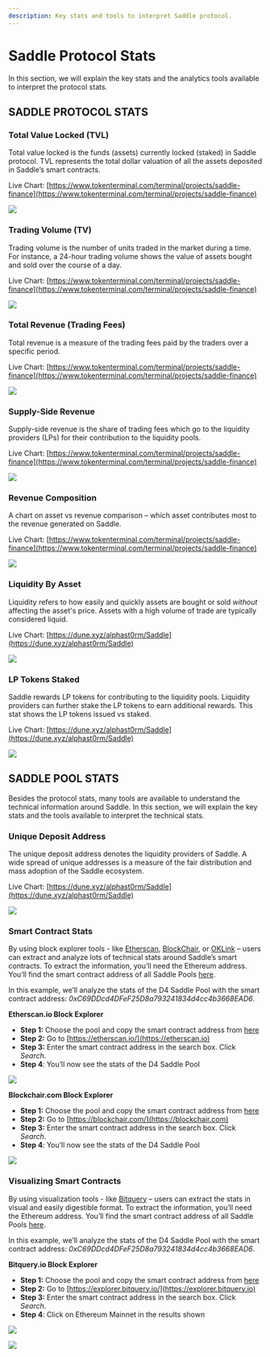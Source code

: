 ```yaml
---
description: Key stats and tools to interpret Saddle protocol.
---
```


# Saddle Protocol Stats

In this section, we will explain the key stats and the analytics tools available to interpret the protocol stats.

## **SADDLE PROTOCOL STATS**

### **Total Value Locked (TVL)**

Total value locked is the funds (assets) currently locked (staked) in Saddle protocol. TVL represents the total dollar valuation of all the assets deposited in Saddle’s smart contracts.

Live Chart: [https://www.tokenterminal.com/terminal/projects/saddle-finance](https://www.tokenterminal.com/terminal/projects/saddle-finance)

![](.gitbook/assets/TVL.png)

### **Trading Volume (TV)**

Trading volume is the number of units traded in the market during a time. For instance, a 24-hour trading volume shows the value of assets bought and sold over the course of a day.

Live Chart: [https://www.tokenterminal.com/terminal/projects/saddle-finance](https://www.tokenterminal.com/terminal/projects/saddle-finance)

![ ](.gitbook/assets/TV.png)

### **Total Revenue (Trading Fees)**

Total revenue is a measure of the trading fees paid by the traders over a specific period.

Live Chart: [https://www.tokenterminal.com/terminal/projects/saddle-finance](https://www.tokenterminal.com/terminal/projects/saddle-finance)

![ ](<.gitbook/assets/Trading Fee.png>)

### **Supply-Side Revenue**

Supply-side revenue is the share of trading fees which go to the liquidity providers (LPs) for their contribution to the liquidity pools.

Live Chart: [https://www.tokenterminal.com/terminal/projects/saddle-finance](https://www.tokenterminal.com/terminal/projects/saddle-finance)

![ ](<.gitbook/assets/Supply Side Rev.png>)

### **Revenue Composition**

A chart on asset vs revenue comparison – which asset contributes most to the revenue generated on Saddle.

Live Chart: [https://www.tokenterminal.com/terminal/projects/saddle-finance](https://www.tokenterminal.com/terminal/projects/saddle-finance)

![ ](<.gitbook/assets/Rev Comp.png>)

### **Liquidity By Asset**

Liquidity refers to how easily and quickly assets are bought or sold _without_ affecting the asset's price. Assets with a high volume of trade are typically considered liquid.

Live Chart: [https://dune.xyz/alphast0rm/Saddle](https://dune.xyz/alphast0rm/Saddle)

![ ](<.gitbook/assets/Asset Liquidity.png>)

### **LP Tokens Staked**

Saddle rewards LP tokens for contributing to the liquidity pools. Liquidity providers can further stake the LP tokens to earn additional rewards. This stat shows the LP tokens issued vs staked.

Live Chart: [https://dune.xyz/alphast0rm/Saddle](https://dune.xyz/alphast0rm/Saddle)

![ ](<.gitbook/assets/LP Staked.png>)

## **SADDLE POOL STATS**

Besides the protocol stats, many tools are available to understand the technical information around Saddle. In this section, we will explain the key stats and the tools available to interpret the technical stats.

### **Unique Deposit Address**

The unique deposit address denotes the liquidity providers of Saddle. A wide spread of unique addresses is a measure of the fair distribution and mass adoption of the Saddle ecosystem.

Live Chart: [https://dune.xyz/alphast0rm/Saddle](https://dune.xyz/alphast0rm/Saddle)

![ ](<.gitbook/assets/Unique Dep Address.png>)

### **Smart Contract Stats**

By using block explorer tools - like [Etherscan](https://etherscan.io), [BlockChair](https://blockchair.com), or [OKLink](https://www.oklink.com) – users can extract and analyze lots of technical stats around Saddle’s smart contracts. To extract the information, you’ll need the Ethereum address. You’ll find the smart contract address of all Saddle Pools [here](https://docs.saddle.finance/contracts).

In this example, we’ll analyze the stats of the D4 Saddle Pool with the smart contract address: _0xC69DDcd4DFeF25D8a793241834d4cc4b3668EAD6_.

**Etherscan.io Block Explorer**

* **Step 1:** Choose the pool and copy the smart contract address from [here](https://docs.saddle.finance/contracts)
* **Step 2:** Go to [https://etherscan.io/](https://etherscan.io)
* **Step 3:** Enter the smart contract address in the search box. Click _Search_.
* **Step 4**: You’ll now see the stats of the D4 Saddle Pool

![ ](.gitbook/assets/Explorer.png)

**Blockchair.com Block Explorer**

* **Step 1:** Choose the pool and copy the smart contract address from [here](https://docs.saddle.finance/contracts)
* **Step 2:** Go to [https://blockchair.com/](https://blockchair.com)
* **Step 3:** Enter the smart contract address in the search box. Click _Search_.
* **Step 4**: You’ll now see the stats of the D4 Saddle Pool

![ ](<.gitbook/assets/Explorer 2.png>)

### **Visualizing Smart Contracts**

By using visualization tools - like [Bitquery](https://explorer.bitquery.io) – users can extract the stats in visual and easily digestible format. To extract the information, you’ll need the Ethereum address. You’ll find the smart contract address of all Saddle Pools [here](https://docs.saddle.finance/contracts).

In this example, we’ll analyze the stats of the D4 Saddle Pool with the smart contract address: _0xC69DDcd4DFeF25D8a793241834d4cc4b3668EAD6_.

**Bitquery.io Block Explorer**

* **Step 1:** Choose the pool and copy the smart contract address from [here](https://docs.saddle.finance/contracts)
* **Step 2:** Go to [https://explorer.bitquery.io/](https://explorer.bitquery.io)
* **Step 3:** Enter the smart contract address in the search box. Click _Search_.
* **Step 4**: Click on Ethereum Mainnet in the results shown

![ ](<.gitbook/assets/Visual 1.png>)

![ ](<.gitbook/assets/Visual 2.png>)
